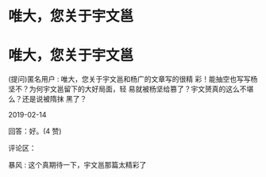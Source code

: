 # 唯大，您关于宇文邕

# 唯大，您关于宇文邕

(提问)匿名用户 : 唯大，您关于宇文邕和杨广的文章写的很精 彩！能抽空也写写杨坚不？为何宇文邕留下的大好局面，轻 易就被杨坚给篡了？宇文赟真的这么不堪么？还是说被隋抹 黑了？

2019-02-14

回答：好。(4 赞)

评论区：

暴风 : 这个真期待一下，宇文邕那篇太精彩了